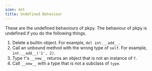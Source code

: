 ```yaml
---
icon: dot
title: Undefined Behaviour
---
```


These are the undefined behaviours of pkpy. The behaviour of pkpy is undefined if you do the following things.

1. Delete a builtin object. For example, `del int.__add__`.
2. Call an unbound method with the wrong type of `self`. For example, `int.__add__('1', 2)`.
3. Type `T`'s `__new__` returns an object that is not an instance of `T`.
4. Call `__new__` with a type that is not a subclass of `type`.

